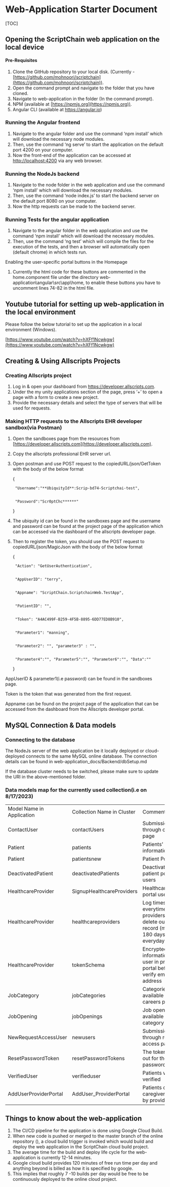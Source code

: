 
# Web-Application Starter Document


[TOC]





## Opening the ScriptChain web application on the local device


#### Pre-Requisites



1. Clone the GitHub repository to your local disk. (Currently - [https://github.com/mohnoori/scriptchain](https://github.com/mohnoori/scriptchain)).
2. Open the command prompt and navigate to the folder that you have cloned.
3. Navigate to web-application in the folder (In the command prompt).
4. NPM (available at [https://npmjs.org](https://npmjs.org)).
5. Angular CLI (available at https://angular.io)


### Running the Angular frontend



1. Navigate to the angular folder and use the command ‘npm install’ which will download the necessary node modules.
2. Then, use the command ‘ng serve’ to start the application on the default port 4200 on your computer.
3. Now the front-end of the application can be accessed at [http://localhost:4200](http://localhost:4200) via any web browser.


### Running the NodeJs backend



1. Navigate to the node folder in the web application and use the command ‘npm install’ which will download the necessary modules.
2. Then, use the command ‘node index.js’ to start the backend server on the default port 8080 on your computer.
3. Now the http requests can be made to the backend server.


### Running Tests for the angular application



1. Navigate to the angular folder in the web application and use the command ‘npm install’ which will download the necessary modules.
2. Then, use the command ‘ng test’ which will compile the files for the execution of the tests, and then a browser will automatically open (default chrome) in which tests run.

Enabling the user-specific portal buttons in the Homepage



1. Currently the html code for these buttons are commented in the home.component file under the directory web-application\angular\src\app\home, to enable these buttons you have to uncomment lines 74-82 in the html file.


## Youtube tutorial for setting up web-application in the local environment

Please follow the below tutorial to set up the application in a local environment (Windows).

[https://www.youtube.com/watch?v=hXFf1Ncwkgw](https://www.youtube.com/watch?v=hXFf1Ncwkgw)


## Creating & Using Allscripts Projects


### Creating Allscripts project



1. Log in & open your dashboard from https://developer.allscripts.com.
2. Under the my unity applications section of the page, press ‘+’ to open a page with a form to create a new project.
3. Provide the necessary details and select the type of servers that will be used for requests.


### Making HTTP requests to the Allscripts EHR developer sandbox(via Postman)



1. Open the sandboxes page from the resources from [https://developer.allscripts.com](https://developer.allscripts.com).
2. Copy the allscripts professional EHR server url.
3. Open postman and use POST request to the copiedURL/json/GetToken with the body of the below format

    {


    	"Username":"**UbiquityId**:Scrip-bd74-Scriptchai-test", 


    	"Password":"Scr0ptChc******"


    }

4. The ubiquity id can be found in the sandboxes page and the username and password can be found at the project page of the application which can be accessed via the dashboard of the allscripts developer page.
5. Then to register the token, you should use the POST request to copiedURL/json/MagicJson with the body of the below format

    {


    	"Action": "GetUserAuthentication",


    	"AppUserID": "terry",


    	"Appname": "ScriptChain.ScriptchainWeb.TestApp",


    	"PatientID": "",


    	"Token": "A4AC499F-B259-4F5B-8895-6DD77ED8B910",


    	"Parameter1": "manning",


    	"Parameter2": "", "parameter3" : "",


    	"Parameter4":"", "Parameter5":"", "Parameter6":"", "Data":""


    }


AppUserID & parameter1(i.e password) can be found in the sandboxes page.

Token is the token that was generated from the first request.

Appname can be found on the project page of the application that can be accessed from the dashboard from the Allscripts developer portal.


## MySQL Connection & Data models


### Connecting to the database

The NodeJs server of the web application be it locally deployed or cloud-deployed connects to the same MySQL online database. The connection details can be found in web-application_docs/Backend/dbSetup.md

If the database cluster needs to be switched, please make sure to update the URI in the above-mentioned folder.


### Data models map for the currently used collection(i.e on 8/17/2023)


<table>
  <tr>
   <td>Model Name in Application
   </td>
   <td>Collection Name in Cluster
   </td>
   <td>Comments
   </td>
  </tr>
  <tr>
   <td>ContactUser
   </td>
   <td>contactUsers
   </td>
   <td>Submissions through contact us page
   </td>
  </tr>
  <tr>
   <td>Patient
   </td>
   <td>patients
   </td>
   <td>Patients' detailed information
   </td>
  </tr>
  <tr>
   <td>Patient
   </td>
   <td>patientsnew
   </td>
   <td>Patient Portal User
   </td>
  </tr>
  <tr>
   <td>DeactivatedPatient
   </td>
   <td>deactivatedPatients
   </td>
   <td>Deactivated patient portal users
   </td>
  </tr>
  <tr>
   <td>HealthcareProvider
   </td>
   <td>SignupHealthcareProviders
   </td>
   <td>Healthcareprovider portal users
   </td>
  </tr>
  <tr>
   <td>HealthcareProvider
   </td>
   <td>healthcareproviders
   </td>
   <td>Log timestamp everytime providers login and delete outdated record (more than 180 days) everyday
   </td>
  </tr>
  <tr>
   <td>HealthcareProvider
   </td>
   <td>tokenSchema
   </td>
   <td>Encrypted information of new user in provider portal before they verify email address
   </td>
  </tr>
  <tr>
   <td>JobCategory
   </td>
   <td>jobCategories
   </td>
   <td>Categories of jobs available in careers portal
   </td>
  </tr>
  <tr>
   <td>JobOpening
   </td>
   <td>jobOpenings
   </td>
   <td>Job openings available in each category
   </td>
  </tr>
  <tr>
   <td>NewRequestAccessUser
   </td>
   <td>newusers
   </td>
   <td>Submissions through request access page
   </td>
  </tr>
  <tr>
   <td>ResetPasswordToken
   </td>
   <td>resetPasswordTokens
   </td>
   <td>The tokens issued out for the reset of passwords
   </td>
  </tr>
  <tr>
   <td>VerifiedUser
   </td>
   <td>verifieduser
   </td>
   <td>Patients who are verified
   </td>
  </tr>
  <tr>
   <td>AddUserProviderPortal
   </td>
   <td>AddUser_ProviderPortal
   </td>
   <td>Patients or caregivers added by providers
   </td>
  </tr>
</table>


## Things to know about the web-application



1. The CI/CD pipeline for the application is done using Google Cloud Build.
2. When new code is pushed or merged to the master branch of the online repository (), a cloud build trigger is invoked which would build and deploy the web application in the ScriptChain cloud build project.
3. The average time for the build and deploy life cycle for the web-application is currently 12-14 minutes.
4. Google cloud build provides 120 minutes of free run time per day and anything beyond is billed as how it is specified by google. 
5. This implies that roughly 7 -10 builds per day would be free to be continuously deployed to the online cloud project.
